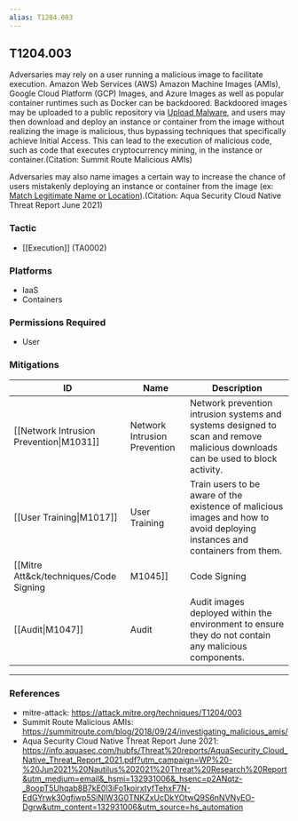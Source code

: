 ```yaml
---
alias: T1204.003
---
```


## T1204.003

Adversaries may rely on a user running a malicious image to facilitate execution. Amazon Web Services (AWS) Amazon Machine Images (AMIs), Google Cloud Platform (GCP) Images, and Azure Images as well as popular container runtimes such as Docker can be backdoored. Backdoored images may be uploaded to a public repository via [Upload Malware](https://attack.mitre.org/techniques/T1608/001), and users may then download and deploy an instance or container from the image without realizing the image is malicious, thus bypassing techniques that specifically achieve Initial Access. This can lead to the execution of malicious code, such as code that executes cryptocurrency mining, in the instance or container.(Citation: Summit Route Malicious AMIs)

Adversaries may also name images a certain way to increase the chance of users mistakenly deploying an instance or container from the image (ex: [Match Legitimate Name or Location](https://attack.mitre.org/techniques/T1036/005)).(Citation: Aqua Security Cloud Native Threat Report June 2021)


### Tactic
- [[Execution]] (TA0002)

### Platforms
- IaaS
- Containers

### Permissions Required
- User

### Mitigations

| ID | Name | Description |
| --- | --- | --- |
| [[Network Intrusion Prevention\|M1031]] | Network Intrusion Prevention | Network prevention intrusion systems and systems designed to scan and remove malicious downloads can be used to block activity. |
| [[User Training\|M1017]] | User Training | Train users to be aware of the existence of malicious images and how to avoid deploying instances and containers from them. |
| [[Mitre Att&ck/techniques/Code Signing|M1045]] | Code Signing | Utilize a trust model such as Docker Content Trust with digital signatures to ensure runtime verification of the integrity and publisher of specific image tags.(Citation: Content trust in Docker)(Citation: Content trust in Azure Container Registry) |
| [[Audit\|M1047]] | Audit | Audit images deployed within the environment to ensure they do not contain any malicious components. |


---
### References

- mitre-attack: https://attack.mitre.org/techniques/T1204/003
- Summit Route Malicious AMIs: https://summitroute.com/blog/2018/09/24/investigating_malicious_amis/
- Aqua Security Cloud Native Threat Report June 2021: https://info.aquasec.com/hubfs/Threat%20reports/AquaSecurity_Cloud_Native_Threat_Report_2021.pdf?utm_campaign=WP%20-%20Jun2021%20Nautilus%202021%20Threat%20Research%20Report&utm_medium=email&_hsmi=132931006&_hsenc=p2ANqtz-_8oopT5Uhqab8B7kE0l3iFo1koirxtyfTehxF7N-EdGYrwk30gfiwp5SiNlW3G0TNKZxUcDkYOtwQ9S6nNVNyEO-Dgrw&utm_content=132931006&utm_source=hs_automation
